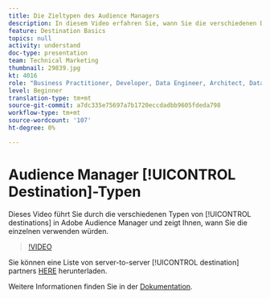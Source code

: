 ```yaml
---
title: Die Zieltypen des Audience Managers
description: In diesem Video erfahren Sie, wann Sie die verschiedenen Destinationen in Adobe Audience Manager besuchen.
feature: Destination Basics
topics: null
activity: understand
doc-type: presentation
team: Technical Marketing
thumbnail: 29839.jpg
kt: 4016
role: "Business Practitioner, Developer, Data Engineer, Architect, Data Architect, Administrator, Leader"
level: Beginner
translation-type: tm+mt
source-git-commit: a7dc335e75697a7b1720eccdadbb9605fdeda798
workflow-type: tm+mt
source-wordcount: '107'
ht-degree: 0%

---
```



# Audience Manager [!UICONTROL Destination]-Typen

Dieses Video führt Sie durch die verschiedenen Typen von [!UICONTROL destinations] in Adobe Audience Manager und zeigt Ihnen, wann Sie die einzelnen verwenden würden.

>[!VIDEO](https://video.tv.adobe.com/v/29839/?quality=12)

Sie können eine Liste von server-to-server [!UICONTROL destination] partners [HERE](https://docs.adobe.com/help/en/audience-manager/user-guide/overview/gdpr/assets/AAM-Partners-October2019.xlsx) herunterladen.

Weitere Informationen finden Sie in der [Dokumentation](https://docs.adobe.com/content/help/en/audience-manager/user-guide/features/destinations/destinations.html).
